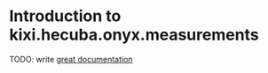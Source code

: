 # Introduction to kixi.hecuba.onyx.measurements

TODO: write [great documentation](http://jacobian.org/writing/what-to-write/)
